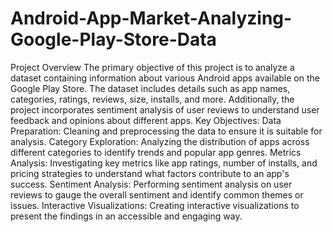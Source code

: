 # Android-App-Market-Analyzing-Google-Play-Store-Data
Project Overview
The primary objective of this project is to analyze a dataset containing information about various Android apps available on the Google Play Store. The dataset includes details such as app names, categories, ratings, reviews, size, installs, and more. Additionally, the project incorporates sentiment analysis of user reviews to understand user feedback and opinions about different apps.
Key Objectives:
Data Preparation: Cleaning and preprocessing the data to ensure it is suitable for analysis.
Category Exploration: Analyzing the distribution of apps across different categories to identify trends and popular app genres.
Metrics Analysis: Investigating key metrics like app ratings, number of installs, and pricing strategies to understand what factors contribute to an app's success.
Sentiment Analysis: Performing sentiment analysis on user reviews to gauge the overall sentiment and identify common themes or issues.
Interactive Visualizations: Creating interactive visualizations to present the findings in an accessible and engaging way.
